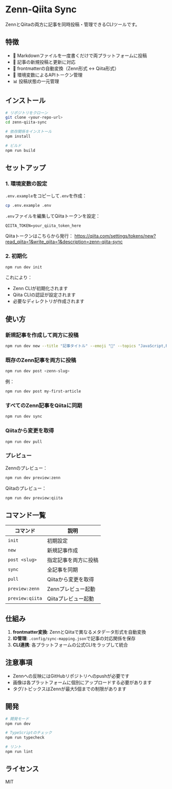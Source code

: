# Zenn-Qiita Sync

ZennとQiitaの両方に記事を同時投稿・管理できるCLIツールです。

## 特徴

- 🚀 Markdownファイルを一度書くだけで両プラットフォームに投稿
- 🔄 記事の新規投稿と更新に対応
- 📝 frontmatterの自動変換（Zenn形式 ↔ Qiita形式）
- 🔐 環境変数によるAPIトークン管理
- 📊 投稿状態の一元管理

## インストール

```bash
# リポジトリをクローン
git clone <your-repo-url>
cd zenn-qiita-sync

# 依存関係をインストール
npm install

# ビルド
npm run build
```

## セットアップ

### 1. 環境変数の設定

`.env.example`をコピーして`.env`を作成：

```bash
cp .env.example .env
```

`.env`ファイルを編集してQiitaトークンを設定：

```env
QIITA_TOKEN=your_qiita_token_here
```

Qiitaトークンはこちらから発行：
https://qiita.com/settings/tokens/new?read_qiita=1&write_qiita=1&description=zenn-qiita-sync

### 2. 初期化

```bash
npm run dev init
```

これにより：
- Zenn CLIが初期化されます
- Qiita CLIの認証が設定されます
- 必要なディレクトリが作成されます

## 使い方

### 新規記事を作成して両方に投稿

```bash
npm run dev new --title "記事タイトル" --emoji "🚀" --topics "JavaScript,React"
```

### 既存のZenn記事を両方に投稿

```bash
npm run dev post <zenn-slug>
```

例：
```bash
npm run dev post my-first-article
```

### すべてのZenn記事をQiitaに同期

```bash
npm run dev sync
```

### Qiitaから変更を取得

```bash
npm run dev pull
```

### プレビュー

Zennのプレビュー：
```bash
npm run dev preview:zenn
```

Qiitaのプレビュー：
```bash
npm run dev preview:qiita
```

## コマンド一覧

| コマンド | 説明 |
|---------|------|
| `init` | 初期設定 |
| `new` | 新規記事作成 |
| `post <slug>` | 指定記事を両方に投稿 |
| `sync` | 全記事を同期 |
| `pull` | Qiitaから変更を取得 |
| `preview:zenn` | Zennプレビュー起動 |
| `preview:qiita` | Qiitaプレビュー起動 |

## 仕組み

1. **frontmatter変換**: ZennとQiitaで異なるメタデータ形式を自動変換
2. **ID管理**: `.config/sync-mapping.json`で記事の対応関係を保存
3. **CLI連携**: 各プラットフォームの公式CLIをラップして統合

## 注意事項

- Zennへの反映にはGitHubリポジトリへのpushが必要です
- 画像は各プラットフォームに個別にアップロードする必要があります
- タグ/トピックスはZennが最大5個までの制限があります

## 開発

```bash
# 開発モード
npm run dev

# TypeScriptのチェック
npm run typecheck

# リント
npm run lint
```

## ライセンス

MIT